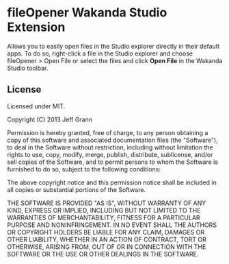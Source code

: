 fileOpener Wakanda Studio Extension
===================================

Allows you to easily open files in the Studio explorer directly in their default apps. To do so, right-click a file in the Studio explorer and choose fileOpener > Open File or select the files and click **Open File** in the Wakanda Studio toolbar.


License
-------

Licensed under MIT.

Copyright (C) 2013 Jeff Grann

Permission is hereby granted, free of charge, to any person obtaining a copy of this software and associated documentation files (the "Software"), to deal in the Software without restriction, including without limitation the rights to use, copy, modify, merge, publish, distribute, sublicense, and/or sell copies of the Software, and to permit persons to whom the Software is furnished to do so, subject to the following conditions:

The above copyright notice and this permission notice shall be included in all copies or substantial portions of the Software.

THE SOFTWARE IS PROVIDED "AS IS", WITHOUT WARRANTY OF ANY KIND, EXPRESS OR IMPLIED, INCLUDING BUT NOT LIMITED TO THE WARRANTIES OF MERCHANTABILITY, FITNESS FOR A PARTICULAR PURPOSE AND NONINFRINGEMENT. IN NO EVENT SHALL THE AUTHORS OR COPYRIGHT HOLDERS BE LIABLE FOR ANY CLAIM, DAMAGES OR OTHER LIABILITY, WHETHER IN AN ACTION OF CONTRACT, TORT OR OTHERWISE, ARISING FROM, OUT OF OR IN CONNECTION WITH THE SOFTWARE OR THE USE OR OTHER DEALINGS IN THE SOFTWARE.